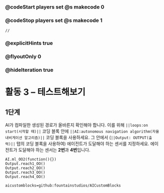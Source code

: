 ### @codeStart players set @s makecode 0
### @codeStop players set @s makecode 1
```template
//
```
### @explicitHints true
### @flyoutOnly 0
### @hideIteration true 
# 활동 3 – 테스트해보기
## 1단계
AI가 컴파일한 생성된 경로가 올바른지 확인해야 합니다. 이를 위해 `||loops:on start(시작할 때)||` 코딩 블록 안에 `||AI:autonomous navigation algorithm(자율 내비게이션 알고리즘)||` 코딩 블록을 사용하세요. 그 안에서 (`||Output: OUTPUT(출력)||` 탭의 코딩 블록을 사용하여) 에이전트가 도달해야 하는 센서를 지정하세요. 에이전트가 도달해야 하는 센서는 **2번**과 **4번**입니다.
```ghost
AI.ml_OO2(function(){})
Output.reach1_OO()
Output.reach2_OO()
Output.reach3_OO()
Output.reach4_OO()
```
```package
aicustomblocks=github:fountainstudios/AICustomBlocks
```